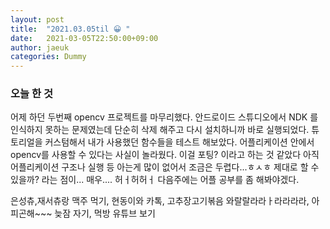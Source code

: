 ```yaml
---
layout: post
title:  "2021.03.05til 😀 "
date:   2021-03-05T22:50:00+09:00
author: jaeuk
categories: Dummy
---
```


### **오늘 한 것**
어제 하던 두번째  opencv 프로젝트를 마무리했다. 안드로이드 스튜디오에서 NDK 를 인식하지 못하는 문제였는데
단순히 삭제 해주고 다시 설치하니까 바로 실행되었다. 튜토리얼을 커스텀해서 내가 사용했던 함수들을 테스트 해보았다.
어플리케이션 안에서  opencv를 사용할 수 있다는 사실이 놀라웠다. 이걸 포팅? 이라고 하는 것 같았다
아직 어플리케이션 구조나 실행 등 아는게 많이 없어서 조금은 두렵다...ㅎㅅㅎ 제대로 할 수 있을까? 라는 점이... 매우....
허ㅓ허허ㅓ 다음주에는 어플 공부를 좀 해봐야겠다.

은성츄,재서츄랑 맥주 먹기, 현동이와 카톡, 고추장고기볶음 와랄랄라라ㅏ라라라라, 아 피곤해~~~ 늦잠 자기, 먹방 유튜브 보기 
